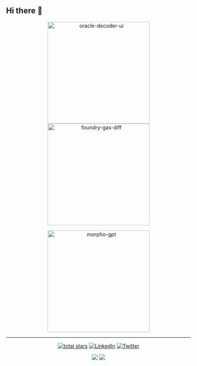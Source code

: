 ## Hi there 👋

<!--
**tomrpl/tomrpl** is a ✨ _special_ ✨ repository because its `README.md` (this file) appears on your GitHub profile.

Here are some ideas to get you started:

- 🔭 I’m currently working on ...
- 🌱 I’m currently learning ...
- 👯 I’m looking to collaborate on ...
- 🤔 I’m looking for help with ...
- 💬 Ask me about ...
- 📫 How to reach me: ...
- 😄 Pronouns: ...
- ⚡ Fun fact: ...
-->
<p align="center">
    <a href="https://github.com/tomrpl/oracle-decoder-ui">
        <img width="278" alt="oracle-decoder-ui" src="https://github-readme-stats.vercel.app/api/pin/?username=tomrpl&repo=oracle-decoder-ui&theme=react&bg_color=1F222E&title_color=F85D7F&hide_border=true&icon_color=F8D866&description_lines_count=3"></a>
    <a href="https://github.com/tomrpl/morpho-blue-tools">
        <img width="278" alt="foundry-gas-diff" src="https://github-readme-stats.vercel.app/api/pin/?username=tomrpl&repo=morpho-blue-tools&theme=react&bg_color=1F222E&title_color=F85D7F&hide_border=true&icon_color=F8D866&description_lines_count=3"></a>
</p>
<p align="center">
    <a href="https://github.com/morpho-labs/morpho-gpt">
        <img width="278" alt="morpho-gpt" src="https://github-readme-stats.vercel.app/api/pin/?username=morpho-labs&repo=morpho-gpt&theme=react&bg_color=1F222E&title_color=F85D7F&hide_border=true&icon_color=F8D866&description_lines_count=3"></a>
</p>

___

<p align="center"> 
    <a href="https://github.com/tomrpl?tab=repositories&sort=stargazers">
        <img alt="total stars" title="Total stars on GitHub" src="https://custom-icon-badges.demolab.com/github/stars/tomrpl?color=55960c&style=for-the-badge&labelColor=488207&logo=star&logoColor=white"/></a>
    <a href=https://www.linkedin.com/in/tom-reppelin" target="_blank">
        <img alt="LinkedIn" src="https://img.shields.io/badge/linkedin-%230077B5.svg?&style=for-the-badge&logo=linkedin&logoColor=white" /></a>
    <a href="https://twitter.com/TomReppelin" target="_blank">
        <img alt="Twitter" src="https://img.shields.io/badge/Twitter-1DA1F2?style=for-the-badge&logo=x&logoColor=white"/></a>
</p>

<p align="center">
    <a href="https://github-readme-stats.vercel.app/api?username=tomrpl&count_private=true&show_icons=true&theme=tokyonight" target="_blank">
      <img src="https://github-readme-stats.vercel.app/api?username=tomrpl&count_private=true&show_icons=true&theme=tokyonight" /></a>
    <a href="https://github-readme-stats.vercel.app/api/top-langs/?username=tomrpl&layout=compact&langs_count=8&theme=tokyonight" target="_blank">
      <img src="https://github-readme-stats.vercel.app/api/top-langs/?username=tomrpl&layout=compact&langs_count=8&theme=tokyonight" /></a>
</p>
